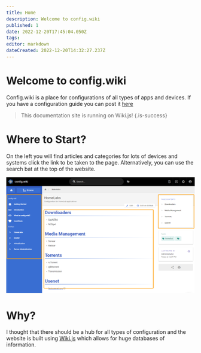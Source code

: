 ```yaml
---
title: Home
description: Welcome to config.wiki
published: 1
date: 2022-12-20T17:45:04.050Z
tags: 
editor: markdown
dateCreated: 2022-12-20T14:32:27.237Z
---
```


# Welcome to config.wiki
Config.wiki is a place for configurations of all types of apps and devices. If you have a configuration guide you can post it [here](/home)

> This documentation site is running on Wiki.js!
{.is-success}

# Where to Start?
On the left you will find articles and categories for lots of devices and systems click the link to be taken to the page. Alternatively, you can use the search bat at the top of the website.

![5a3abc95fd69d7c7ddc1588eaf8a826d.png](/5a3abc95fd69d7c7ddc1588eaf8a826d.png)

# Why?
I thought that there should be a hub for all types of configuration and the website is built using [Wiki.js](https://js.wiki) which allows for huge databases of information.